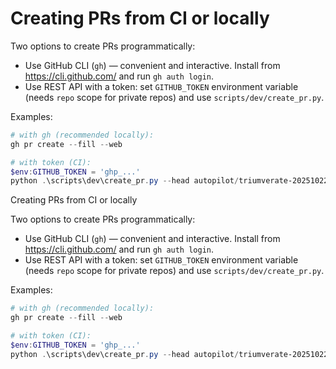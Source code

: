 # Creating PRs from CI or locally

Two options to create PRs programmatically:

- Use GitHub CLI (`gh`) — convenient and interactive. Install from https://cli.github.com/ and run `gh auth login`.
- Use REST API with a token: set `GITHUB_TOKEN` environment variable (needs `repo` scope for private
repos) and use `scripts/dev/create_pr.py`.

Examples:

```powershell
# with gh (recommended locally):
gh pr create --fill --web

# with token (CI):
$env:GITHUB_TOKEN = 'ghp_...'
python .\scripts\dev\create_pr.py --head autopilot/triumverate-20251022T212638 --title "WIP: autopilot" --body "Creates autopilot branch"
```
Creating PRs from CI or locally

Two options to create PRs programmatically:

- Use GitHub CLI (`gh`) — convenient and interactive. Install from https://cli.github.com/ and run `gh auth login`.
- Use REST API with a token: set `GITHUB_TOKEN` environment variable (needs `repo` scope for private
repos) and use `scripts/dev/create_pr.py`.

Examples:

```powershell
# with gh (recommended locally):
gh pr create --fill --web

# with token (CI):
$env:GITHUB_TOKEN = 'ghp_...'
python .\scripts\dev\create_pr.py --head autopilot/triumverate-20251022T212638 --title "WIP: autopilot" --body "Creates autopilot branch"
```
